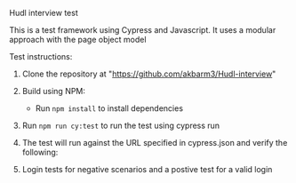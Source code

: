 Hudl interview test

This is a test framework using Cypress and Javascript. 
It uses a modular approach with the page object model

Test instructions:
1. Clone the repository at "https://github.com/akbarm3/Hudl-interview"
2. Build using NPM:
   - Run `npm install` to install dependencies
3. Run `npm run cy:test` to run the test using cypress run

4. The test will run against the URL specified in cypress.json and verify the following:
5. Login tests for negative scenarios and a postive test for a valid login
   